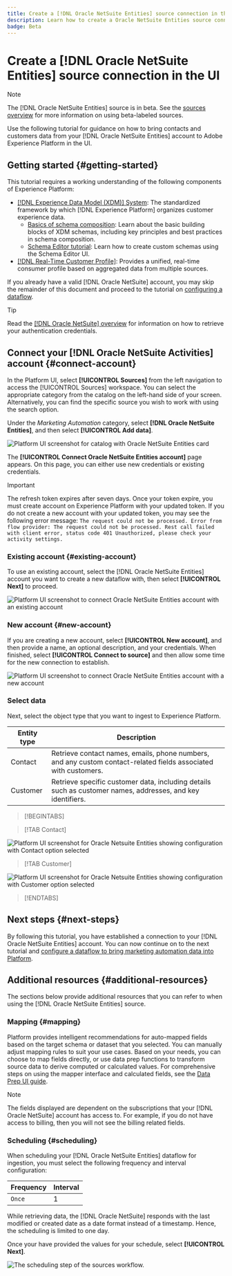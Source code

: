 ```yaml
---
title: Create a [!DNL Oracle NetSuite Entities] source connection in the UI
description: Learn how to create a Oracle NetSuite Entities source connection using the Adobe Experience Platform UI.
badge: Beta
---
```

# Create a [!DNL Oracle NetSuite Entities] source connection in the UI

>[!NOTE]
>
>The [!DNL Oracle NetSuite Entities] source is in beta. See the [sources overview](../../../../home.md#terms-and-conditions) for more information on using beta-labeled sources.

Use the following tutorial for guidance on how to bring contacts and customers data from your [!DNL Oracle NetSuite Entities] account to Adobe Experience Platform in the UI.

## Getting started {#getting-started}

This tutorial requires a working understanding of the following components of Experience Platform:

* [[!DNL Experience Data Model (XDM)] System](../../../../../xdm/home.md): The standardized framework by which [!DNL Experience Platform] organizes customer experience data.
  * [Basics of schema composition](../../../../../xdm/schema/composition.md): Learn about the basic building blocks of XDM schemas, including key principles and best practices in schema composition.
  * [Schema Editor tutorial](../../../../../xdm/tutorials/create-schema-ui.md): Learn how to create custom schemas using the Schema Editor UI.
* [[!DNL Real-Time Customer Profile]](../../../../../profile/home.md): Provides a unified, real-time consumer profile based on aggregated data from multiple sources.

If you already have a valid [!DNL Oracle NetSuite] account, you may skip the remainder of this document and proceed to the tutorial on [configuring a dataflow](../../dataflow/marketing-automation.md).

>[!TIP]
>
>Read the [[!DNL Oracle NetSuite] overview](../../../../connectors/marketing-automation/oracle-netsuite.md) for information on how to retrieve your authentication credentials.

## Connect your [!DNL Oracle NetSuite Activities] account {#connect-account}

In the Platform UI, select **[!UICONTROL Sources]** from the left navigation to access the [!UICONTROL Sources] workspace. You can select the appropriate category from the catalog on the left-hand side of your screen. Alternatively, you can find the specific source you wish to work with using the search option.

Under the *Marketing Automation* category, select **[!DNL Oracle NetSuite Entities]**, and then select **[!UICONTROL Add data]**.

![Platform UI screenshot for catalog with Oracle NetSuite Entities card](../../../../images/tutorials/create/marketing-automation/oracle-netsuite-entities/catalog-card.png)

The **[!UICONTROL Connect Oracle NetSuite Entities account]** page appears. On this page, you can either use new credentials or existing credentials.

>[!IMPORTANT]
>
>The refresh token expires after seven days. Once your token expire, you must create account on Experience Platform with your updated token. If you do not create a new account with your updated token, you may see the following error message: `The request could not be processed. Error from flow provider: The request could not be processed. Rest call failed with client error, status code 401 Unauthorized, please check your activity settings.`

### Existing account {#existing-account}

To use an existing account, select the [!DNL Oracle NetSuite Entities] account you want to create a new dataflow with, then select **[!UICONTROL Next]** to proceed.

![Platform UI screenshot to connect Oracle NetSuite Entities account with an existing account](../../../../images/tutorials/create/marketing-automation/oracle-netsuite-entities/existing.png)

### New account {#new-account}

If you are creating a new account, select **[!UICONTROL New account]**, and then provide a name, an optional description, and your credentials. When finished, select **[!UICONTROL Connect to source]** and then allow some time for the new connection to establish.

![Platform UI screenshot to connect Oracle NetSuite Entities account with a new account](../../../../images/tutorials/create/marketing-automation/oracle-netsuite-entities/new.png)

### Select data

Next, select the object type that you want to ingest to Experience Platform.

| Entity type | Description |
| --- | --- |
| Contact | Retrieve contact names, emails, phone numbers, and any custom contact-related fields associated with customers. |
| Customer | Retrieve specific customer data, including details such as customer names, addresses, and key identifiers. |

>[!BEGINTABS]

>[!TAB Contact]

![Platform UI screenshot for Oracle Netsuite Entities showing configuration with Contact option selected](../../../../images/tutorials/create/marketing-automation/oracle-netsuite-entities/select-data-contact.png)

>[!TAB Customer]

![Platform UI screenshot for Oracle Netsuite Entities showing configuration with Customer option selected](../../../../images/tutorials/create/marketing-automation/oracle-netsuite-entities/select-data-customer.png)

>[!ENDTABS]

## Next steps {#next-steps}

By following this tutorial, you have established a connection to your [!DNL Oracle NetSuite Entities] account. You can now continue on to the next tutorial and [configure a dataflow to bring marketing automation data into Platform](../../dataflow/marketing-automation.md).

## Additional resources {#additional-resources}

The sections below provide additional resources that you can refer to when using the [!DNL Oracle NetSuite Entities] source.

### Mapping {#mapping}

Platform provides intelligent recommendations for auto-mapped fields based on the target schema or dataset that you selected. You can manually adjust mapping rules to suit your use cases. Based on your needs, you can choose to map fields directly, or use data prep functions to transform source data to derive computed or calculated values. For comprehensive steps on using the mapper interface and calculated fields, see the [Data Prep UI guide](../../../../../data-prep/ui/mapping.md).

>[!NOTE]
>
>The fields displayed are dependent on the subscriptions that your [!DNL Oracle NetSuite] account has access to. For example, if you do not have access to billing, then you will not see the billing related fields.

### Scheduling {#scheduling}

When scheduling your [!DNL Oracle NetSuite Entities] dataflow for ingestion, you must select the following frequency and interval configuration:

| Frequency | Interval |
| --- | --- |
| `Once` | 1 |

While retrieving data, the [!DNL Oracle NetSuite] responds with the last modified or created date as a date format instead of a timestamp. Hence, the scheduling is limited to one day.

Once your have provided the values for your schedule, select **[!UICONTROL Next]**.

![The scheduling step of the sources workflow.](../../../../images/tutorials/create/marketing-automation/oracle-netsuite-entities/scheduling.png)